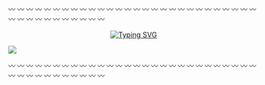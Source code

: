 

:wavy_dash: :wavy_dash: :wavy_dash: :wavy_dash: :wavy_dash: :wavy_dash: :wavy_dash: :wavy_dash: :wavy_dash: :wavy_dash: :wavy_dash: :wavy_dash: :wavy_dash: :wavy_dash: :wavy_dash: :wavy_dash: :wavy_dash: :wavy_dash: :wavy_dash: :wavy_dash: :wavy_dash: :wavy_dash: :wavy_dash: :wavy_dash: :wavy_dash: :wavy_dash: :wavy_dash: :wavy_dash: :wavy_dash: :wavy_dash: :wavy_dash: :wavy_dash: :wavy_dash: :wavy_dash: :wavy_dash: :wavy_dash: :wavy_dash: :wavy_dash: :wavy_dash:

<p align="center">
<a href="https://github.com/ankushkgupta">
    <img src="https://readme-typing-svg.demolab.com?font=Georgia&size=18&duration=1500&pause=200&multiline=true&width=500&height=100&lines=Ankush+K.+Gupta;&#8594; Data+Scientist+(AI/ML)+and+Researcher;&#8594; AI+%7C+Computer+Vision+%7C+Quantum+Computing;" alt="Typing SVG" />
</a>
<br/>

<p align="left">
<a href="mailto:ankushkgupta@deloitte.com">
    <img src="https://img.shields.io/badge/-Email-red?style=flat-square&logo=gmail&logoColor=white">
</a>
    
:wavy_dash: :wavy_dash: :wavy_dash: :wavy_dash: :wavy_dash: :wavy_dash: :wavy_dash: :wavy_dash: :wavy_dash: :wavy_dash: :wavy_dash: :wavy_dash: :wavy_dash: :wavy_dash: :wavy_dash: :wavy_dash: :wavy_dash: :wavy_dash: :wavy_dash: :wavy_dash: :wavy_dash: :wavy_dash: :wavy_dash: :wavy_dash: :wavy_dash: :wavy_dash: :wavy_dash: :wavy_dash: :wavy_dash: :wavy_dash: :wavy_dash: :wavy_dash: :wavy_dash: :wavy_dash: :wavy_dash: :wavy_dash: :wavy_dash: :wavy_dash: :wavy_dash:
